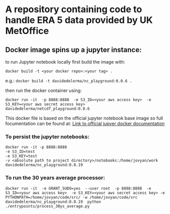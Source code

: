 # A repository containing code to handle ERA 5 data provided by UK MetOffice

## Docker image spins up a jupyter instance:

to run Jupyter notebook locally first build the image with:

`docker build -t <your docker repo>:<your tag> .`

e.g.: `docker build -t davidedelerma/nc_playground:0.0.6 .`

then run the docker container using:

`docker run -it 
-p 8888:8888 
-e S3_ID=<your aws access key> 
-e S3_KEY=<your aws secret access key> 
davidedelerma/netcdf_playground:0.0.6`

This docker file is based on the official jupyter notebook base image so full focumentation can be found at:
[Link to official jupyer docker documentation](https://jupyter-docker-stacks.readthedocs.io/en/latest/using/common.html)

### To persist the jupyter notebooks:  
```
docker run -it -p 8888:8888 
-e S3_ID=test 
-e S3_KEY=test 
-v <absolute path to project directory>/notebooks:/home/jovyan/work davidedelerma/nc_playground:0.0.19
```

### To run the 30 years average processor:

`docker run -it 
-e GRANT_SUDO=yes 
--user root 
-p 8888:8888 
-e S3_ID=<your aws access key> 
-e S3_KEY=<your aws secret access key>
-e PYTHONPATH=/home/jovyan/code/src/
-w /home/jovyan/code/src
davidedelerma/nc_playground:0.0.19 
python ./entrypoints/process_30ys_average.py`
